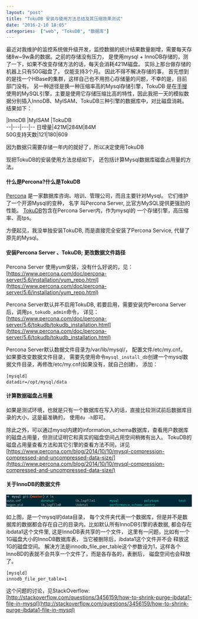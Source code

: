 ```yaml
---
layout: "post"
title: "TokuDB 安装与使用方法总结及其压缩效果测试"
date: "2016-2-10 18:05"
categories:  ["web", "TokuDB", "数据库"]
---
```


最近对我维护的监控系统做升级开发，监控数据的统计结果数量剧增，需要每天存储8w~9w条的数据。之前的存储没有压力， 是使用mysql + InnoDB存储的，测了一下，如果不改变存储方法的话，每天会消耗421M磁盘。 实际上那台做存储的机器上只有50G磁盘了， 仅能支持3个月。 因此不得不解决存储的事， 首先想到的是找一个HBase的集群，这样自己也不用担心存储量的问题，不幸的是，目前部门没有。 另一种途径是换一种压缩率高的Mysql存储引擎，TokuDB 是在[手搜](http://m.sohu.com/?v=3)使用的MySQL引擎，主要是使用它存储压缩比高的特性，因此我把一天的模拟数据分别插入InnoDB、MyISAM、TokuDB三种引擎的数据库中，对比磁盘消耗。结果如下：

  |InnoDB |MyISAM |TokuDB  
--|---|---|--
日增量|421M|284M|84M  
50G支持天数|121|180|609  


因为数据只需要存储一年内的就好了，所以决定使用TokuDB

现把TokuDB的安装使用方法总结如下， 还包括计算Mysql数据库磁盘占用量的方法。


#### 什么是Percona?什么是TokuDB

[Percona](https://en.wikipedia.org/wiki/Percona) 是一家数据库咨询、培训、管理公司，而且主要针对Mysql。 它们维护了一个开源Mysql的变种， 名字
叫Percona Server, 比官方MySQL提供更强劲的性能。 [TokuDB](https://en.wikipedia.org/wiki/TokuDB)包含在Percona Server内，作为mysql的
一个存储引擎，高压缩率、高tps。

方便起见，我没单独安装TokuDB, 而是直接完全安装了Percona Service, 代替了原先的Mysql。


#### 安装Percona Server 、TokuDB; 更改数据文件路径

Percona Server 使用yum安装，没有什么好说的，见：[https://www.percona.com/doc/percona-server/5.6/installation/yum_repo.html](https://www.percona.com/doc/percona-server/5.6/installation/yum_repo.html)

Percona Server默认并不启用TokuDB, 若要启用，需要安装完Percona Server后，调用`ps_tokudb_admin`命令， 详见：[https://www.percona.com/doc/percona-server/5.6/tokudb/tokudb_installation.html](https://www.percona.com/doc/percona-server/5.6/tokudb/tokudb_installation.html)

Percona Server默认数据文件目录为/var/lib/mysql/， 配置文件/etc/my.cnf。 如果要改变数据文件目录， 需要先使用命令`mysql_install_db`创建一个mysql数据文件目录，再修改/etc/my.cnf(如果没有，就自己创建)， 添加：

    [mysqld]
    datadir=/opt/mysql/data


#### 计算数据磁盘占用量

如果是测试环境，也就是只有一个数据库在写入的话，直接比较测试前后数据库目录的大小，这是最准确的， 使用`du -h`即可。

除此之外，可以通过mysql内建的information_schema数据库，查看用户数据库的磁盘占用量，但测试证明它和真实的磁盘空间占用空间稍微有出入。 TokuDB的磁盘占用量查看方法和其它引擎的查看方法不同，详见
[https://www.percona.com/blog/2014/10/10/mysql-compression-compressed-and-uncompressed-data-size/](https://www.percona.com/blog/2014/10/10/mysql-compression-compressed-and-uncompressed-data-size/)


#### 关于InnoDB的数据文件

![mysqldatadir](/assets/pic/2016/02/mysqldir.png)

如上图，是一个mysql的data目录， 每个文件夹代表一个数据库，但是并不是数据库的数据都会存在自己的目录内。比如默认所有InnoDB引擎的表数据, 都会存在ibdata1这个文件里, 这是InnoDB表共享的一个文件， 这里有一问题，比如有一个1G磁盘大小的InnoDB数据库表， 当它被删除后，ibdata1这个文件并不会
释放这1G的磁盘空间。 解决方法是innodb_file_per_table这个参数设为1，这样各个InnoBD的表就不会共享一个文件了，而是各存各的，表删后， 磁盘空间也会释放了。

    [mysqld]
    innodb_file_per_table=1

这个问题的讨论，见StackOverflow: [http://stackoverflow.com/questions/3456159/how-to-shrink-purge-ibdata1-file-in-mysql](http://stackoverflow.com/questions/3456159/how-to-shrink-purge-ibdata1-file-in-mysql)
